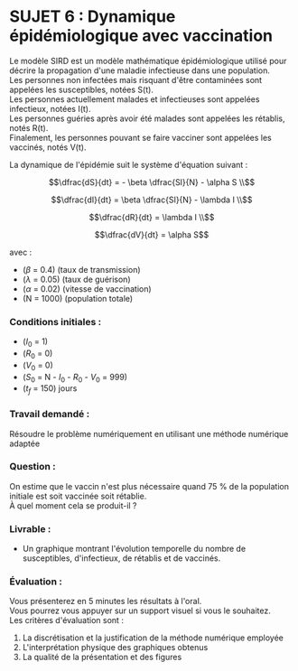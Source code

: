 # SUJET 6 : Dynamique épidémiologique avec vaccination

Le modèle SIRD est un modèle mathématique épidémiologique utilisé pour décrire la propagation d'une maladie infectieuse dans une population.  
Les personnes non infectées mais risquant d'être contaminées sont appelées les susceptibles, notées S(t).  
Les personnes actuellement malades et infectieuses sont appelées infectieux, notées I(t).  
Les personnes guéries après avoir été malades sont appelées les rétablis, notés R(t).  
Finalement, les personnes pouvant se faire vacciner sont appelées les vaccinés, notés V(t).

La dynamique de l'épidémie suit le système d'équation suivant :  

$$\dfrac{dS}{dt} = - \beta \dfrac{SI}{N} - \alpha S \\$$

$$\dfrac{dI}{dt} = \beta \dfrac{SI}{N} - \lambda I \\$$

$$\dfrac{dR}{dt} = \lambda I \\$$

$$\dfrac{dV}{dt} = \alpha S$$



avec :  
- \($\beta$ = 0.4\) (taux de transmission)  
- \($\lambda$ = 0.05\) (taux de guérison)  
- \($\alpha$ = 0.02\) (vitesse de vaccination)  
- \(N = 1000\) (population totale)

### Conditions initiales :  
- \($I_0$ = 1\)  
- \($R_0$ = 0\)  
- \($V_0$ = 0\)  
- \($S_0$ = N - $I_0$ - $R_0$ - $V_0$ = 999\)  
- \($t_f$ = 150\) jours

### Travail demandé :  
Résoudre le problème numériquement en utilisant une méthode numérique adaptée

### Question :  
On estime que le vaccin n'est plus nécessaire quand 75 % de la population initiale est soit vaccinée soit rétablie.  
À quel moment cela se produit-il ?

### Livrable :  
- Un graphique montrant l'évolution temporelle du nombre de susceptibles, d'infectieux, de rétablis et de vaccinés.

### Évaluation :  
Vous présenterez en 5 minutes les résultats à l'oral.  
Vous pourrez vous appuyer sur un support visuel si vous le souhaitez.  
Les critères d'évaluation sont :  
1. La discrétisation et la justification de la méthode numérique employée  
2. L'interprétation physique des graphiques obtenus  
3. La qualité de la présentation et des figures
